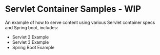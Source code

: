 # Servlet Container Samples - WIP

An example of how to serve content using various Servlet container specs and Spring boot, includes:

- Servlet 2 Example
- Servlet 3 Example
- Spring Boot Example